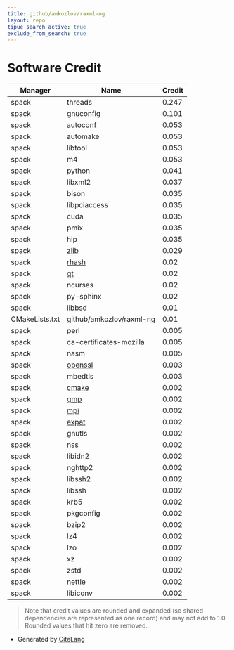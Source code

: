 ```yaml
---
title: github/amkozlov/raxml-ng
layout: repo
tipue_search_active: true
exclude_from_search: true
---
```

# Software Credit

|Manager|Name|Credit|
|-------|----|------|
|spack|threads|0.247|
|spack|gnuconfig|0.101|
|spack|autoconf|0.053|
|spack|automake|0.053|
|spack|libtool|0.053|
|spack|m4|0.053|
|spack|python|0.041|
|spack|libxml2|0.037|
|spack|bison|0.035|
|spack|libpciaccess|0.035|
|spack|cuda|0.035|
|spack|pmix|0.035|
|spack|hip|0.035|
|spack|[zlib](https://zlib.net)|0.029|
|spack|[rhash](https://sourceforge.net/projects/rhash/)|0.02|
|spack|[qt](https://qt.io)|0.02|
|spack|ncurses|0.02|
|spack|py-sphinx|0.02|
|spack|libbsd|0.01|
|CMakeLists.txt|github/amkozlov/raxml-ng|0.01|
|spack|perl|0.005|
|spack|ca-certificates-mozilla|0.005|
|spack|nasm|0.005|
|spack|[openssl](https://www.openssl.org)|0.003|
|spack|mbedtls|0.003|
|spack|[cmake](https://www.cmake.org)|0.002|
|spack|[gmp](https://gmplib.org)|0.002|
|spack|[mpi](http://mvapich.cse.ohio-state.edu)|0.002|
|spack|[expat](https://libexpat.github.io/)|0.002|
|spack|gnutls|0.002|
|spack|nss|0.002|
|spack|libidn2|0.002|
|spack|nghttp2|0.002|
|spack|libssh2|0.002|
|spack|libssh|0.002|
|spack|krb5|0.002|
|spack|pkgconfig|0.002|
|spack|bzip2|0.002|
|spack|lz4|0.002|
|spack|lzo|0.002|
|spack|xz|0.002|
|spack|zstd|0.002|
|spack|nettle|0.002|
|spack|libiconv|0.002|


> Note that credit values are rounded and expanded (so shared dependencies are represented as one record) and may not add to 1.0. Rounded values that hit zero are removed.


- Generated by [CiteLang](https://github.com/vsoch/citelang)
